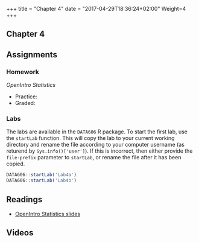 +++
title = "Chapter 4"
date = "2017-04-29T18:36:24+02:00"
Weight=4
+++

## Chapter 4

## Assignments

### Homework

*OpenIntro Statistics*

* Practice:
* Graded:

### Labs

The labs are available in the `DATA606` R package. To start the first lab, use the `startLab` function. This will copy the lab to your current working directory and rename the file according to your computer username (as returend by `Sys.info()['user']`). If this is incorrect, then either provide the `file-prefix` parameter to `startLab`, or rename the file after it has been copied.


```r
DATA606::startLab('Lab4a')
DATA606::startLab('Lab4b')
```



## Readings

* [OpenIntro Statistics slides](https://github.com/jbryer/DATA606Spring2019/raw/master/Slides/OpenIntro/os2_slides_04.pdf)

## Videos


